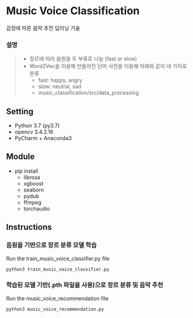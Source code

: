 # Music Voice Classification
감정에 따른 음악 추천 딥러닝 기술  

### 설명
>
> - 장르에 따라 음원을 두 부류로 나눔 (fast or slow)
> - Word2Vec을 이용해 만들어진 단어 사전을 이용해 아래와 같이 네 가지로 분류
>    - fast: happy, angry
>    - slow: neutral, sad
>    - music_classification/src/data_processing

## Setting 
* Python 3.7 (py3.7)
* opencv 3.4.2.16
* PyCharm + Anaconda3

## Module
* pip install
  * librosa 
  * xgboost
  * seaborn
  * pydub
  * ffmpeg
  * torchaudio
    

## Instructions
### 음원을 기반으로 장르 분류 모델 학습
Run the train_music_voice_classifier.py file
```
python3 train_music_voice_classifier.py
```
  

### 학습된 모델 기반(.pth 파일을 사용)으로 장르 분류 및 음악 추천
Run the music_voice_recommendation file
```
python3 music_voice_recommendation.py
```

